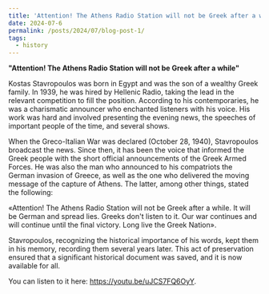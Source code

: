 ```yaml
---
title: 'Attention! The Athens Radio Station will not be Greek after a while'
date: 2024-07-6
permalink: /posts/2024/07/blog-post-1/
tags:
  - history
---
```


**"Attention! The Athens Radio Station will not be Greek after a while"**

Kostas Stavropoulos was born in Egypt and was the son of a wealthy Greek family. In 1939, he was hired by Hellenic Radio, taking the lead in the relevant competition to fill the position. According to his contemporaries, he was a charismatic announcer who enchanted listeners with his voice. His work was hard and involved presenting the evening news, the speeches of important people of the time, and several shows.

When the Greco-Italian War was declared (October 28, 1940), Stavropoulos broadcast the news. Since then, it has been the voice that informed the Greek people with the short official announcements of the Greek Armed Forces. He was also the man who announced to his compatriots the German invasion of Greece, as well as the one who delivered the moving message of the capture of Athens. The latter, among other things, stated the following:

«Attention! The Athens Radio Station will not be Greek after a while. It will be German and spread lies. Greeks don't listen to it. Our war continues and will continue until the final victory. Long live the Greek Nation».

Stavropoulos, recognizing the historical importance of his words, kept them in his memory, recording them several years later. This act of preservation ensured that a significant historical document was saved, and it is now available for all.

You can listen to it here: https://youtu.be/uJCS7FQ6OyY.
